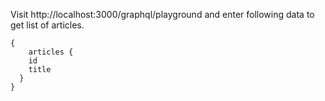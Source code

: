 
Visit http://localhost:3000/graphql/playground and
enter following data to get list of articles.

```
{
	articles {
    id
    title
  }
}
```